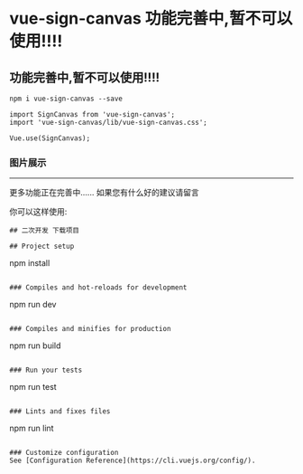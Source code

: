 # vue-sign-canvas  功能完善中,暂不可以使用!!!!



## 功能完善中,暂不可以使用!!!!
```
npm i vue-sign-canvas --save
```
```
import SignCanvas from 'vue-sign-canvas';
import 'vue-sign-canvas/lib/vue-sign-canvas.css';

Vue.use(SignCanvas);
```
### 图片展示 
---
更多功能正在完善中......
如果您有什么好的建议请留言

你可以这样使用: 

```
## 二次开发 下载项目

## Project setup
```
npm install
```

### Compiles and hot-reloads for development
```
npm run dev
```

### Compiles and minifies for production
```
npm run build
```

### Run your tests
```
npm run test
```

### Lints and fixes files
```
npm run lint
```

### Customize configuration
See [Configuration Reference](https://cli.vuejs.org/config/).
